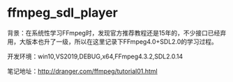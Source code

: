 # ffmpeg_sdl_player

背景：在系统性学习FFmpeg时，发现官方推荐教程还是15年的，不少接口已经弃用，大版本也升了一级，所以在这里记录下FFmpeg4.0+SDL2.0的学习过程。

开发环境：win10,VS2019,DEBUG,x64,FFmpeg4.3.2,SDL2.0.14

笔记地址：http://dranger.com/ffmpeg/tutorial01.html
